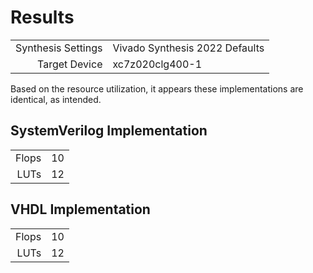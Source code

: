 # Results

|||
|-:|:-|
Synthesis Settings | Vivado Synthesis 2022 Defaults
Target Device | xc7z020clg400-1

Based on the resource utilization, it appears these implementations are identical, as intended.

## SystemVerilog Implementation

|||
|-:|:-|
Flops | 10
LUTs | 12

## VHDL Implementation

|||
|-:|:-|
Flops | 10
LUTs | 12
